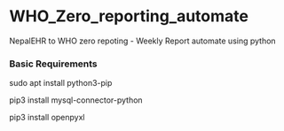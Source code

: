 # WHO_Zero_reporting_automate
NepalEHR to WHO zero repoting - Weekly Report automate using python

### Basic Requirements
sudo apt install python3-pip

pip3 install mysql-connector-python

pip3 install openpyxl
